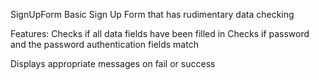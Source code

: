 SignUpForm
Basic Sign Up Form that has rudimentary data checking

Features: 
Checks if all data fields have been filled in
Checks if password and the password authentication fields match

Displays appropriate messages on fail or success

